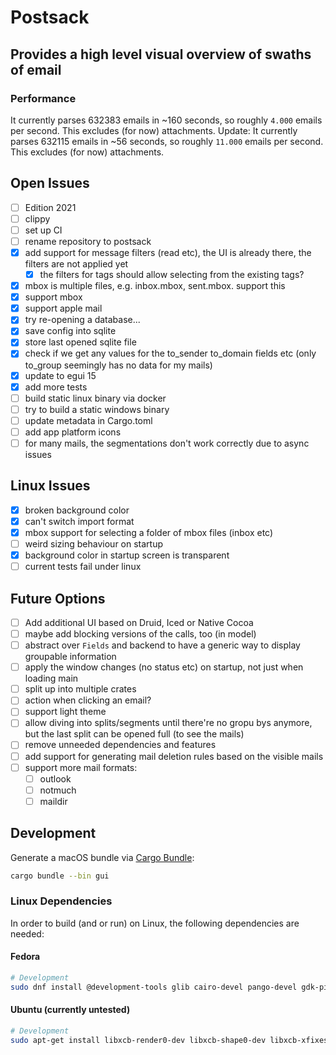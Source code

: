 # Postsack

## Provides a high level visual overview of swaths of email

### Performance

It currently parses 632383 emails in ~160 seconds, so roughly `4.000` emails per second. This excludes (for now) attachments.
Update: It currently parses 632115 emails in ~56 seconds, so roughly `11.000` emails per second. This excludes (for now) attachments.

## Open Issues

- [ ] Edition 2021
- [ ] clippy
- [ ] set up CI
- [ ] rename repository to postsack
- [x] add support for message filters (read etc), the UI is already there, the filters are not applied yet
  - [x] the filters for tags should allow selecting from the existing tags?
- [x] mbox is multiple files, e.g. inbox.mbox, sent.mbox. support this
- [x] support mbox
- [x] support apple mail
- [x] try re-opening a database...
- [x] save config into sqlite
- [x] store last opened sqlite file
- [x] check if we get any values for the to_sender to_domain fields etc (only to_group seemingly has no data for my mails)
- [x] update to egui 15
- [x] add more tests
- [ ] build static linux binary via docker
- [ ] try to build a static windows binary
- [ ] update metadata in Cargo.toml
- [ ] add app platform icons
- [ ] for many mails, the segmentations don't work correctly due to async issues

## Linux Issues

- [x] broken background color
- [x] can't switch import format
- [x] mbox support for selecting a folder of mbox files (inbox etc)
- [ ] weird sizing behaviour on startup
- [x] background color in startup screen is transparent
- [ ] current tests fail under linux

## Future Options

- [ ] Add additional UI based on Druid, Iced or Native Cocoa
- [ ] maybe add blocking versions of the calls, too (in model)
- [ ] abstract over `Fields` and backend to have a generic way to display groupable information
- [ ] apply the window changes (no status etc) on startup, not just when loading main
- [ ] split up into multiple crates
- [ ] action when clicking an email?
- [ ] support light theme
- [ ] allow diving into splits/segments until there're no gropu bys anymore, but the last split can be opened full (to see the mails)
- [ ] remove unneeded dependencies and features
- [ ] add support for generating mail deletion rules based on the visible mails
- [ ] support more mail formats:
  - [ ] outlook
  - [ ] notmuch
  - [ ] maildir

## Development

Generate a macOS bundle via [Cargo Bundle](https://github.com/burtonageo/cargo-bundle):

``` sh
cargo bundle --bin gui
```

### Linux Dependencies

In order to build (and or run) on Linux, the following dependencies are needed:

#### Fedora

``` sh
# Development
sudo dnf install @development-tools glib cairo-devel pango-devel gdk-pixbux2-devel atk-devel gtk3 gtk3-devel libsqlite3x-devel
```

#### Ubuntu (currently untested)


``` sh
# Development
sudo apt-get install libxcb-render0-dev libxcb-shape0-dev libxcb-xfixes0-dev libspeechd-dev libxkbcommon-dev libssl-dev libsqlite3-dev
```



